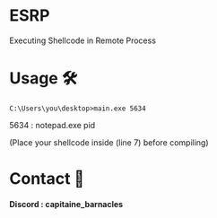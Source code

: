 # ESRP
Executing Shellcode in Remote Process

# Usage 🛠
```
C:\Users\you\desktop>main.exe 5634
```
5634 : notepad.exe pid

(Place your shellcode inside (line 7) before compiling)

# Contact 💬
#### Discord : capitaine_barnacles

